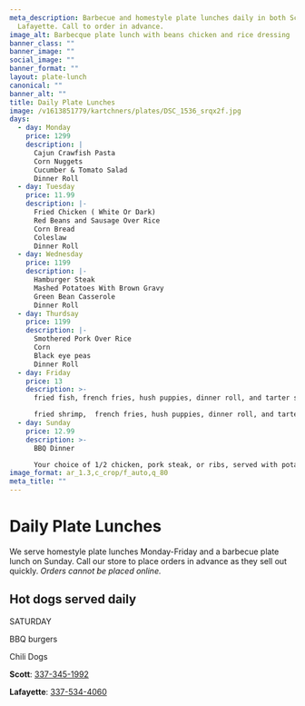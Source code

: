 ```yaml
---
meta_description: Barbecue and homestyle plate lunches daily in both Scott and
  Lafayette. Call to order in advance.
image_alt: Barbecque plate lunch with beans chicken and rice dressing
banner_class: ""
banner_image: ""
social_image: ""
banner_format: ""
layout: plate-lunch
canonical: ""
banner_alt: ""
title: Daily Plate Lunches
image: /v1613851779/kartchners/plates/DSC_1536_srqx2f.jpg
days:
  - day: Monday
    price: 1299
    description: |
      Cajun Crawfish Pasta 
      Corn Nuggets
      Cucumber & Tomato Salad
      Dinner Roll
  - day: Tuesday
    price: 11.99
    description: |-
      Fried Chicken ( White Or Dark)
      Red Beans and Sausage Over Rice
      Corn Bread
      Coleslaw
      Dinner Roll
  - day: Wednesday
    price: 1199
    description: |-
      Hamburger Steak 
      Mashed Potatoes With Brown Gravy
      Green Bean Casserole
      Dinner Roll
  - day: Thurdsay
    price: 1199
    description: |-
      Smothered Pork Over Rice
      Corn
      Black eye peas
      Dinner Roll 
  - day: Friday
    price: 13
    description: >-
      fried fish, french fries, hush puppies, dinner roll, and tarter sauce 

      fried shrimp,  french fries, hush puppies, dinner roll, and tarter sauce. fish and shrimp can be made as a combo, burger, or po boy. Also selling Crab Burgers
  - day: Sunday
    price: 12.99
    description: >-
      BBQ Dinner

      Your choice of 1/2 chicken, pork steak, or ribs, served with potato salad, baked beans, rice dressing and dinner rolls  
image_format: ar_1.3,c_crop/f_auto,q_80
meta_title: ""
---
```

<h1 class="text-5xl text-red-700">
  Daily Plate Lunches
</h1>

<p class="mb-6">We serve homestyle plate lunches Monday-Friday and a barbecue plate lunch on Sunday. Call our store to place orders in advance as they sell out quickly. <em>Orders cannot be placed online.</em></p>
<h2 class="text-gray-800">Hot dogs served daily</h2>

S﻿ATURDAY

BBQ burgers

C﻿hili Dogs

<p><strong>Scott</strong>: <a href="tel:3373451992">337-345-1992</a></p>
<p class="mb-6"><strong>Lafayette</strong>: <a href="tel:3375344060">337-534-4060</a></p>
